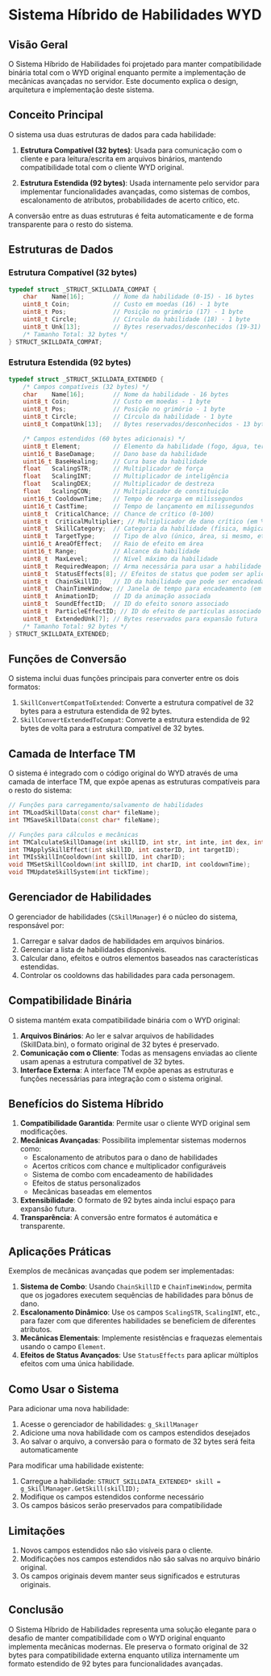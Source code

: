 # Sistema Híbrido de Habilidades WYD

## Visão Geral

O Sistema Híbrido de Habilidades foi projetado para manter compatibilidade binária total com o WYD original enquanto permite a implementação de mecânicas avançadas no servidor. Este documento explica o design, arquitetura e implementação deste sistema.

## Conceito Principal

O sistema usa duas estruturas de dados para cada habilidade:

1. **Estrutura Compatível (32 bytes)**: Usada para comunicação com o cliente e para leitura/escrita em arquivos binários, mantendo compatibilidade total com o cliente WYD original.

2. **Estrutura Estendida (92 bytes)**: Usada internamente pelo servidor para implementar funcionalidades avançadas, como sistemas de combos, escalonamento de atributos, probabilidades de acerto crítico, etc.

A conversão entre as duas estruturas é feita automaticamente e de forma transparente para o resto do sistema.

## Estruturas de Dados

### Estrutura Compatível (32 bytes)

```cpp
typedef struct _STRUCT_SKILLDATA_COMPAT {
    char    Name[16];        // Nome da habilidade (0-15) - 16 bytes
    uint8_t Coin;            // Custo em moedas (16) - 1 byte 
    uint8_t Pos;             // Posição no grimório (17) - 1 byte
    uint8_t Circle;          // Círculo da habilidade (18) - 1 byte 
    uint8_t Unk[13];         // Bytes reservados/desconhecidos (19-31) - 13 bytes
    /* Tamanho Total: 32 bytes */
} STRUCT_SKILLDATA_COMPAT;
```

### Estrutura Estendida (92 bytes)

```cpp
typedef struct _STRUCT_SKILLDATA_EXTENDED {
    /* Campos compatíveis (32 bytes) */
    char    Name[16];        // Nome da habilidade - 16 bytes
    uint8_t Coin;            // Custo em moedas - 1 byte
    uint8_t Pos;             // Posição no grimório - 1 byte
    uint8_t Circle;          // Círculo da habilidade - 1 byte
    uint8_t CompatUnk[13];   // Bytes reservados/desconhecidos - 13 bytes

    /* Campos estendidos (60 bytes adicionais) */
    uint8_t Element;         // Elemento da habilidade (fogo, água, terra, etc.)
    uint16_t BaseDamage;     // Dano base da habilidade
    uint16_t BaseHealing;    // Cura base da habilidade
    float   ScalingSTR;      // Multiplicador de força
    float   ScalingINT;      // Multiplicador de inteligência
    float   ScalingDEX;      // Multiplicador de destreza
    float   ScalingCON;      // Multiplicador de constituição
    uint16_t CooldownTime;   // Tempo de recarga em milissegundos
    uint16_t CastTime;       // Tempo de lançamento em milissegundos
    uint8_t  CriticalChance; // Chance de crítico (0-100)
    uint8_t  CriticalMultiplier; // Multiplicador de dano crítico (em %)
    uint8_t  SkillCategory;  // Categoria da habilidade (física, mágica, etc.)
    uint8_t  TargetType;     // Tipo de alvo (único, área, si mesmo, etc.)
    uint16_t AreaOfEffect;   // Raio de efeito em área
    uint16_t Range;          // Alcance da habilidade
    uint8_t  MaxLevel;       // Nível máximo da habilidade
    uint8_t  RequiredWeapon; // Arma necessária para usar a habilidade
    uint8_t  StatusEffects[8]; // Efeitos de status que podem ser aplicados
    uint8_t  ChainSkillID;   // ID da habilidade que pode ser encadeada
    uint8_t  ChainTimeWindow; // Janela de tempo para encadeamento (em ms)
    uint8_t  AnimationID;    // ID da animação associada
    uint8_t  SoundEffectID;  // ID do efeito sonoro associado
    uint8_t  ParticleEffectID; // ID do efeito de partículas associado
    uint8_t  ExtendedUnk[7]; // Bytes reservados para expansão futura
    /* Tamanho Total: 92 bytes */
} STRUCT_SKILLDATA_EXTENDED;
```

## Funções de Conversão

O sistema inclui duas funções principais para converter entre os dois formatos:

1. `SkillConvertCompatToExtended`: Converte a estrutura compatível de 32 bytes para a estrutura estendida de 92 bytes.
2. `SkillConvertExtendedToCompat`: Converte a estrutura estendida de 92 bytes de volta para a estrutura compatível de 32 bytes.

## Camada de Interface TM

O sistema é integrado com o código original do WYD através de uma camada de interface TM, que expõe apenas as estruturas compatíveis para o resto do sistema:

```cpp
// Funções para carregamento/salvamento de habilidades
int TMLoadSkillData(const char* fileName);
int TMSaveSkillData(const char* fileName);

// Funções para cálculos e mecânicas
int TMCalculateSkillDamage(int skillID, int str, int inte, int dex, int con);
int TMApplySkillEffect(int skillID, int casterID, int targetID);
int TMIsSkillInCooldown(int skillID, int charID);
void TMSetSkillCooldown(int skillID, int charID, int cooldownTime);
void TMUpdateSkillSystem(int tickTime);
```

## Gerenciador de Habilidades

O gerenciador de habilidades (`CSkillManager`) é o núcleo do sistema, responsável por:

1. Carregar e salvar dados de habilidades em arquivos binários.
2. Gerenciar a lista de habilidades disponíveis.
3. Calcular dano, efeitos e outros elementos baseados nas características estendidas.
4. Controlar os cooldowns das habilidades para cada personagem.

## Compatibilidade Binária

O sistema mantém exata compatibilidade binária com o WYD original:

1. **Arquivos Binários**: Ao ler e salvar arquivos de habilidades (SkillData.bin), o formato original de 32 bytes é preservado.
2. **Comunicação com o Cliente**: Todas as mensagens enviadas ao cliente usam apenas a estrutura compatível de 32 bytes.
3. **Interface Externa**: A interface TM expõe apenas as estruturas e funções necessárias para integração com o sistema original.

## Benefícios do Sistema Híbrido

1. **Compatibilidade Garantida**: Permite usar o cliente WYD original sem modificações.
2. **Mecânicas Avançadas**: Possibilita implementar sistemas modernos como:
   - Escalonamento de atributos para o dano de habilidades
   - Acertos críticos com chance e multiplicador configuráveis
   - Sistema de combo com encadeamento de habilidades
   - Efeitos de status personalizados
   - Mecânicas baseadas em elementos
3. **Extensibilidade**: O formato de 92 bytes ainda inclui espaço para expansão futura.
4. **Transparência**: A conversão entre formatos é automática e transparente.

## Aplicações Práticas

Exemplos de mecânicas avançadas que podem ser implementadas:

1. **Sistema de Combo**: Usando `ChainSkillID` e `ChainTimeWindow`, permita que os jogadores executem sequências de habilidades para bônus de dano.
2. **Escalonamento Dinâmico**: Use os campos `ScalingSTR`, `ScalingINT`, etc., para fazer com que diferentes habilidades se beneficiem de diferentes atributos.
3. **Mecânicas Elementais**: Implemente resistências e fraquezas elementais usando o campo `Element`.
4. **Efeitos de Status Avançados**: Use `StatusEffects` para aplicar múltiplos efeitos com uma única habilidade.

## Como Usar o Sistema

Para adicionar uma nova habilidade:

1. Acesse o gerenciador de habilidades: `g_SkillManager`
2. Adicione uma nova habilidade com os campos estendidos desejados
3. Ao salvar o arquivo, a conversão para o formato de 32 bytes será feita automaticamente

Para modificar uma habilidade existente:

1. Carregue a habilidade: `STRUCT_SKILLDATA_EXTENDED* skill = g_SkillManager.GetSkill(skillID);`
2. Modifique os campos estendidos conforme necessário
3. Os campos básicos serão preservados para compatibilidade

## Limitações

1. Novos campos estendidos não são visíveis para o cliente.
2. Modificações nos campos estendidos não são salvas no arquivo binário original.
3. Os campos originais devem manter seus significados e estruturas originais.

## Conclusão

O Sistema Híbrido de Habilidades representa uma solução elegante para o desafio de manter compatibilidade com o WYD original enquanto implementa mecânicas modernas. Ele preserva o formato original de 32 bytes para compatibilidade externa enquanto utiliza internamente um formato estendido de 92 bytes para funcionalidades avançadas.
